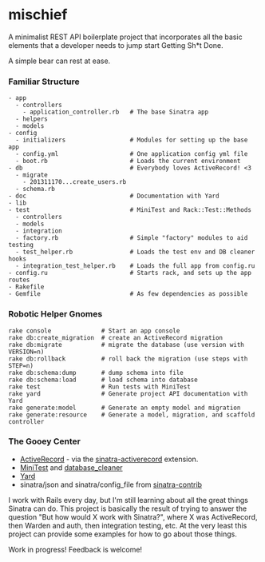 mischief
========

A minimalist REST API boilerplate project that incorporates all the basic elements that a developer needs to jump start Getting Sh*t Done.

A simple bear can rest at ease.


### Familiar Structure
    - app
      - controllers
        - application_controller.rb   # The base Sinatra app
      - helpers
      - models
    - config
      - initializers                  # Modules for setting up the base app
      - config.yml                    # One application config yml file
      - boot.rb                       # Loads the current environment
    - db                              # Everybody loves ActiveRecord! <3  
      - migrate                       
        - 201311170...create_users.rb 
      - schema.rb
    - doc                             # Documentation with Yard
    - lib
    - test                            # MiniTest and Rack::Test::Methods
      - controllers
      - models
      - integration
      - factory.rb                    # Simple "factory" modules to aid testing
      - test_helper.rb                # Loads the test env and DB cleaner hooks
      - integration_test_helper.rb    # Loads the full app from config.ru
    - config.ru                       # Starts rack, and sets up the app routes
    - Rakefile                        
    - Gemfile                         # As few dependencies as possible


### Robotic Helper Gnomes
    rake console              # Start an app console
    rake db:create_migration  # create an ActiveRecord migration
    rake db:migrate           # migrate the database (use version with VERSION=n)
    rake db:rollback          # roll back the migration (use steps with STEP=n)
    rake db:schema:dump       # dump schema into file
    rake db:schema:load       # load schema into database
    rake test                 # Run tests with MiniTest
    rake yard                 # Generate project API documentation with Yard
    rake generate:model       # Generate an empty model and migration
    rake generate:resource    # Generate a model, migration, and scaffold controller

### The Gooey Center
* [ActiveRecord](https://github.com/rails/rails/tree/master/activerecord) - via the [sinatra-activerecord](https://github.com/bmizerany/sinatra-activerecord) extension. 
* [MiniTest](https://github.com/seattlerb/minitest) and [database_cleaner](https://github.com/bmabey/database_cleaner)
* [Yard](http://yardoc.org/)
* sinatra/json and sinatra/config_file from [sinatra-contrib](https://github.com/sinatra/sinatra-contrib)


I work with Rails every day, but I'm still learning about all the great things Sinatra can do. This project is basically the result of trying to answer the question "But how would X work with Sinatra?", where X was ActiveRecord, then Warden and auth, then integration testing, etc. At the very least this project can provide some examples for how to go about those things. 

Work in progress! Feedback is welcome!

